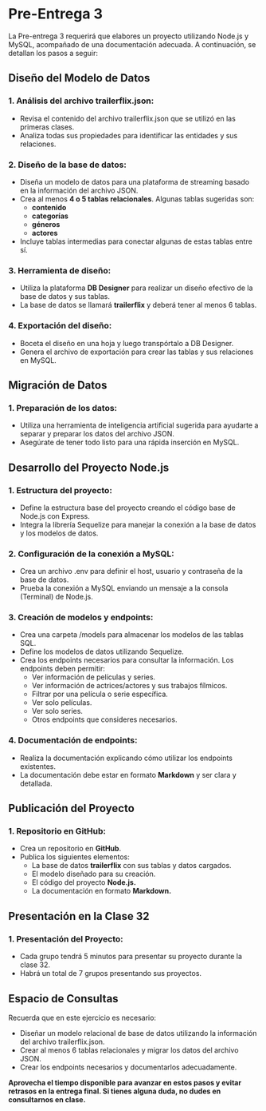 # Pre-Entrega 3

La Pre-entrega 3 requerirá que elabores un proyecto utilizando Node.js y MySQL, acompañado de una documentación adecuada. A continuación, se detallan los pasos a seguir:

## Diseño del Modelo de Datos

### 1. Análisis del archivo trailerflix.json:

- Revisa el contenido del archivo trailerflix.json que se utilizó en las primeras clases.
- Analiza todas sus propiedades para identificar las entidades y sus relaciones.

### 2. Diseño de la base de datos:

- Diseña un modelo de datos para una plataforma de streaming basado en la información del archivo JSON.
- Crea al menos **4 o 5 tablas relacionales**. Algunas tablas sugeridas son:
  - **contenido**
  - **categorías**
  - **géneros**
  - **actores**
- Incluye tablas intermedias para conectar algunas de estas tablas entre sí.

### 3. Herramienta de diseño:

- Utiliza la plataforma **DB Designer** para realizar un diseño efectivo de la base de datos y sus tablas.
- La base de datos se llamará **trailerflix** y deberá tener al menos 6 tablas.

### 4. Exportación del diseño:

- Boceta el diseño en una hoja y luego transpórtalo a DB Designer.
- Genera el archivo de exportación para crear las tablas y sus relaciones en MySQL.

## Migración de Datos

### 1. Preparación de los datos:
- Utiliza una herramienta de inteligencia artificial sugerida para ayudarte a separar y preparar los datos del archivo JSON.
- Asegúrate de tener todo listo para una rápida inserción en MySQL.

## Desarrollo del Proyecto Node.js

### 1. Estructura del proyecto:

- Define la estructura base del proyecto creando el código base de Node.js con Express.
- Integra la librería Sequelize para manejar la conexión a la base de datos y los modelos de datos.

### 2. Configuración de la conexión a MySQL:

- Crea un archivo .env para definir el host, usuario y contraseña de la base de datos.
- Prueba la conexión a MySQL enviando un mensaje a la consola (Terminal) de Node.js.

### 3. Creación de modelos y endpoints:

- Crea una carpeta /models para almacenar los modelos de las tablas SQL.
- Define los modelos de datos utilizando Sequelize.
- Crea los endpoints necesarios para consultar la información. Los endpoints deben permitir:
  - Ver información de películas y series.
  - Ver información de actrices/actores y sus trabajos fílmicos.
  - Filtrar por una película o serie específica.
  - Ver solo películas.
  - Ver solo series.
  - Otros endpoints que consideres necesarios.

### 4. Documentación de endpoints:

- Realiza la documentación explicando cómo utilizar los endpoints existentes.
- La documentación debe estar en formato **Markdown** y ser clara y detallada.

## Publicación del Proyecto

### 1. Repositorio en GitHub:

- Crea un repositorio en **GitHub**.
- Publica los siguientes elementos:
  - La base de datos **trailerflix** con sus tablas y datos cargados.
  - El modelo diseñado para su creación.
  - El código del proyecto **Node.js.**
  - La documentación en formato **Markdown.**
    
## Presentación en la Clase 32

### 1. Presentación del Proyecto:
- Cada grupo tendrá 5 minutos para presentar su proyecto durante la clase 32.
- Habrá un total de 7 grupos presentando sus proyectos.

## Espacio de Consultas

Recuerda que en este ejercicio es necesario:

- Diseñar un modelo relacional de base de datos utilizando la información del archivo trailerflix.json.
- Crear al menos 6 tablas relacionales y migrar los datos del archivo JSON.
- Crear los endpoints necesarios y documentarlos adecuadamente.

**Aprovecha el tiempo disponible para avanzar en estos pasos y evitar retrasos en la entrega final. Si tienes alguna duda, no dudes en consultarnos en clase.**
